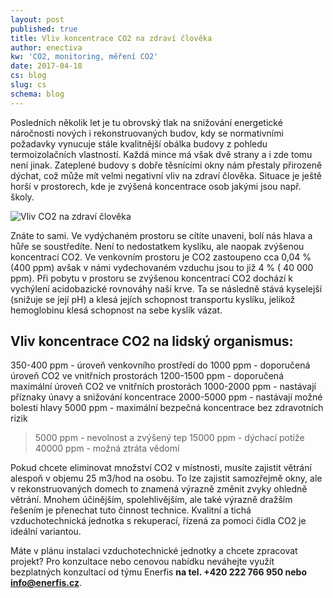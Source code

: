 ```yaml
---
layout: post
published: true
title: Vliv koncentrace CO2 na zdraví člověka
author: enectiva
kw: 'CO2, monitoring, měření CO2'
date: 2017-04-18
cs: blog
slug: cs
schema: blog
---
```


Posledních několik let je tu obrovský tlak na snižování energetické náročnosti nových i rekonstruovaných budov, kdy se normativními požadavky vynucuje stále kvalitnější obálka budovy z pohledu termoizolačních vlastností. Každá mince má však dvě strany a i zde tomu není jinak. Zateplené budovy s dobře těsnícími okny nám přestaly přirozeně dýchat, což může mít velmi negativní vliv na zdraví člověka. Situace je ještě horší v prostorech, kde je zvýšená koncentrace osob jakými jsou např. školy.

<img src="/img/blog/co2_monitoring_lr.jpg" alt="Vliv CO2 na zdraví člověka" class="center">

Znáte to sami. Ve vydýchaném prostoru se cítíte unaveni, bolí nás hlava a hůře se soustředíte. Není to nedostatkem kyslíku, ale naopak zvýšenou koncentrací CO2. Ve venkovním prostoru je CO2 zastoupeno cca 0,04 % (400 ppm) avšak v námi vydechovaném vzduchu jsou to již 4 % ( 40 000 ppm). Při pobytu v prostoru se zvýšenou koncentrací CO2 dochází k vychýlení acidobazické rovnováhy naší krve. Ta se následně stává kyselejší (snižuje se její pH) a klesá jejích schopnost transportu kyslíku, jelikož hemoglobinu klesá schopnost na sebe kyslík vázat. 

## Vliv koncentrace CO2 na lidský organismus:

350-400 ppm     -	úroveň venkovního prostředí
do 1000 ppm	    - doporučená úroveň CO2 ve vnitřních prostorách
1200-1500 ppm	  - doporučená maximální úroveň CO2 ve vnitřních prostorách
1000-2000 ppm	  - nastávají příznaky únavy a snižování koncentrace
2000-5000 ppm	  - nastávají možné bolesti hlavy
5000 ppm	      - maximální bezpečná koncentrace bez zdravotních rizik
> 5000 ppm	    - nevolnost a zvýšený tep
> 15000 ppm	    - dýchací potíže
> 40000 ppm	    - možná ztráta vědomí

Pokud chcete eliminovat množství CO2 v místnosti, musíte zajistit větrání alespoň v objemu 25 m3/hod na osobu. To lze zajistit samozřejmě okny, ale v rekonstruovaných domech to znamená výrazně změnit zvyky ohledně větrání. Mnohem účinějším, spolehlivějším, ale také výrazně dražším řešením je přenechat tuto činnost technice. Kvalitní a tichá vzduchotechnická jednotka s rekuperací, řízená za pomoci čidla CO2 je ideální variantou.

Máte v plánu instalaci vzduchotechnické jednotky a chcete zpracovat projekt? Pro konzultace nebo cenovou nabídku neváhejte využít bezplatných konzultací od týmu Enerfis **na tel. +420 222 766 950 nebo info@enerfis.cz**.



